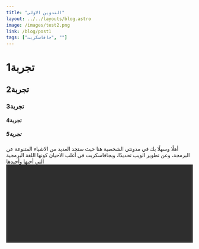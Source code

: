 ```yaml
---
title: "التدوين الاولى"
layout: ../../layouts/blog.astro
image: /images/test2.png
link: /blog/post1
tags: ["جافاسكربت", ""]
---
```

# تجربة1
## تجربة2
### تجربة3
#### تجربة4
##### تجربة5
أهلًا وسهلًا بك في مدونتي الشخصية هنا حيث ستجد العديد من الاشياء المتنوعة عن البرمجة، وعن تطوير الويب تحديدًا، وبجافاسكربت في أغلب الاحيان كونها اللغة البرمجية التي أحبها وأجيدها
![Test is this work?](/images/test.png/)
